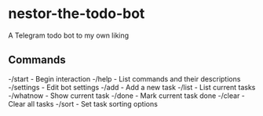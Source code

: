 # nestor-the-todo-bot
A Telegram todo bot to my own liking

## Commands
-/start - Begin interaction
-/help - List commands and their descriptions
-/settings - Edit bot settings
-/add - Add a new task
-/list - List current tasks
-/whatnow - Show current task
-/done - Mark current task done
-/clear - Clear all tasks
-/sort - Set task sorting options
